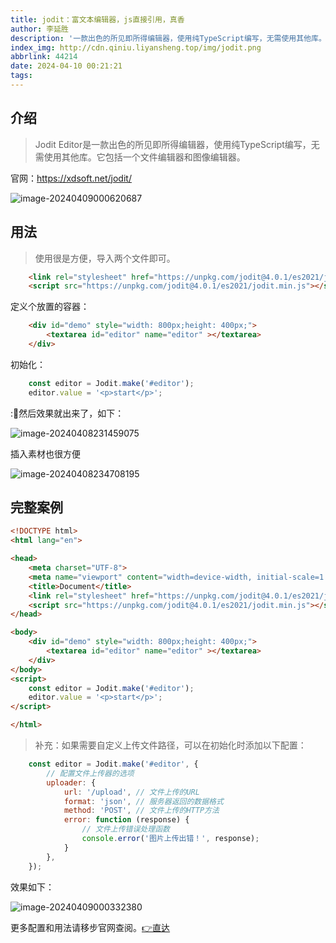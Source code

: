 ```yaml
---
title: jodit：富文本编辑器，js直接引用，真香
author: 李延胜
description: '一款出色的所见即所得编辑器，使用纯TypeScript编写，无需使用其他库。它包括一个文件编辑器和图像编辑器,上手简单！'
index_img: http://cdn.qiniu.liyansheng.top/img/jodit.png
abbrlink: 44214
date: 2024-04-10 00:21:21
tags:
---
```



## 介绍

> Jodit Editor是一款出色的所见即所得编辑器，使用纯TypeScript编写，无需使用其他库。它包括一个文件编辑器和图像编辑器。

官网：https://xdsoft.net/jodit/

![image-20240409000620687](http://cdn.qiniu.liyansheng.top/typora/image-20240409000620687.png)

## 用法

> 使用很是方便，导入两个文件即可。

```html
    <link rel="stylesheet" href="https://unpkg.com/jodit@4.0.1/es2021/jodit.min.css" />
    <script src="https://unpkg.com/jodit@4.0.1/es2021/jodit.min.js"></script>
```

定义个放置的容器：

```html
    <div id="demo" style="width: 800px;height: 400px;">
        <textarea id="editor" name="editor" ></textarea>
    </div>
```

初始化：

```js
    const editor = Jodit.make('#editor');
    editor.value = '<p>start</p>';
```

:💪然后效果就出来了，如下：

![image-20240408231459075](http://cdn.qiniu.liyansheng.top/typora/image-20240408231459075.png)

插入素材也很方便

![image-20240408234708195](http://cdn.qiniu.liyansheng.top/typora/image-20240408234708195.png)

## 完整案例

```html
<!DOCTYPE html>
<html lang="en">

<head>
    <meta charset="UTF-8">
    <meta name="viewport" content="width=device-width, initial-scale=1.0">
    <title>Document</title>
    <link rel="stylesheet" href="https://unpkg.com/jodit@4.0.1/es2021/jodit.min.css" />
    <script src="https://unpkg.com/jodit@4.0.1/es2021/jodit.min.js"></script>
</head>

<body>
    <div id="demo" style="width: 800px;height: 400px;">
        <textarea id="editor" name="editor" ></textarea>
    </div>
</body>
<script>
    const editor = Jodit.make('#editor');
    editor.value = '<p>start</p>';
</script>

</html>
```

> 补充：如果需要自定义上传文件路径，可以在初始化时添加以下配置：

```js
    const editor = Jodit.make('#editor', {
        // 配置文件上传器的选项
        uploader: {
            url: '/upload', // 文件上传的URL
            format: 'json', // 服务器返回的数据格式
            method: 'POST', // 文件上传的HTTP方法
            error: function (response) {
                // 文件上传错误处理函数
                console.error('图片上传出错！', response);
            }
        },
    });
```

效果如下：

![image-20240409000332380](http://cdn.qiniu.liyansheng.top/typora/image-20240409000332380.png)

更多配置和用法请移步官网查阅。[👉直达](https://xdsoft.net/jodit/)

